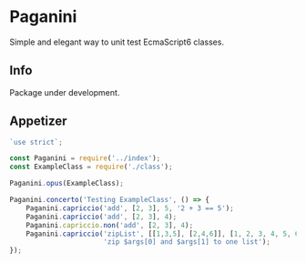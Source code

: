 # Paganini

Simple and elegant way to unit test EcmaScript6 classes.

## Info

Package under development.

## Appetizer


```js
`use strict`;

const Paganini = require('../index');
const ExampleClass = require('./class');

Paganini.opus(ExampleClass);

Paganini.concerto('Testing ExampleClass', () => {
    Paganini.capriccio('add', [2, 3], 5, '2 + 3 == 5');                    // success
    Paganini.capriccio('add', [2, 3], 4);                                  // fail
    Paganini.capriccio.non('add', [2, 3], 4);                              // success
    Paganini.capriccio('zipList', [[1,3,5], [2,4,6]], [1, 2, 3, 4, 5, 6],  // success
                       'zip $args[0] and $args[1] to one list');
});
```
